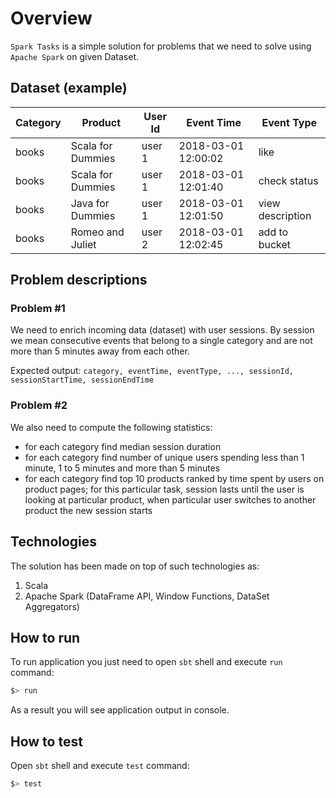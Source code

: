 # Overview

`Spark Tasks` is a simple solution for problems that we need to solve using `Apache Spark` on given Dataset.

## Dataset (example)

Category  |  Product             |  User Id   |  Event Time          |  Event Type
----------|----------------------|------------|----------------------|--------------
books     |  Scala for Dummies   |  user 1    |  2018-03-01 12:00:02 | like
books     |  Scala for Dummies   |  user 1    |  2018-03-01 12:01:40 | check status
books     |  Java for Dummies    |  user 1    |  2018-03-01 12:01:50 | view description
books     |  Romeo and Juliet    |  user 2    |  2018-03-01 12:02:45 | add to bucket

## Problem descriptions

### Problem #1

We need to enrich incoming data (dataset) with user sessions. By session we mean consecutive events that belong to a single category and are not more than 5 minutes away from each other.

Expected output:
```category, eventTime, eventType, ..., sessionId, sessionStartTime, sessionEndTime```

### Problem #2

We also need to compute the following statistics:
* for each category find median session duration
* for each category find number of unique users spending less than 1 minute, 1 to 5 minutes and more than 5 minutes
* for each category find top 10 products ranked by time spent by users on product pages; for this particular task, session lasts until the user is looking at particular product, when particular user switches to another product the new session starts

## Technologies

The solution has been made on top of such technologies as:

1. Scala
2. Apache Spark (DataFrame API, Window Functions, DataSet Aggregators)

## How to run

To run application you just need to open `sbt` shell and execute `run` command:

```bash
$> run
```

As a result you will see application output in console.

## How to test

Open `sbt` shell and execute `test` command:

```bash
$> test
``` 
